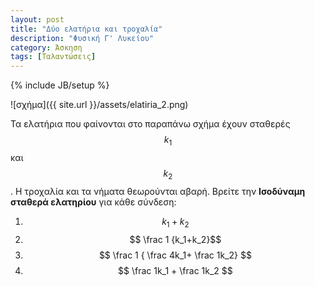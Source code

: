 ```yaml
---
layout: post
title: "Δύο ελατήρια και τροχαλία"
description: "Φυσική Γ' Λυκείου"
category: Άσκηση
tags: [Ταλαντώσεις]
---
```

{% include JB/setup %}

![σχήμα]({{ site.url }}/assets/elatiria_2.png) 


Τα ελατήρια που φαίνονται στο παραπάνω σχήμα έχουν σταθερές $$k_1$$ και $$k_2$$. Η τροχαλία και τα νήματα θεωρούνται αβαρή. Βρείτε την **Ισοδύναμη σταθερά ελατηρίου** για κάθε σύνδεση:

1. $$ k_1+k_2$$
2. $$ \frac 1 {k_1+k_2}$$
3. $$ \frac 1 { \frac 4k_1+ \frac 1k_2} $$
4. $$ \frac 1k_1 + \frac 1k_2 $$ 
